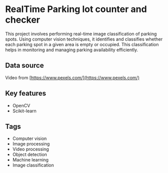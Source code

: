 # RealTime Parking lot counter and checker
This project involves performing real-time image classification of parking spots. Using computer vision techniques, it identifies and classifies whether each parking spot in a given area is empty or occupied. This classification helps in monitoring and managing parking availability efficiently.

## Data source
Video from [https://www.pexels.com/](https://www.pexels.com/)

## Key features
- OpenCV
- Scikit-learn

## Tags
- Computer vision
- Image processing
- Video processing
- Object detection
- Machine learning
- Image classification
